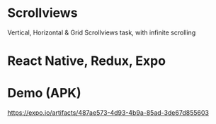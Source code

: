 # Scrollviews
Vertical, Horizontal &amp; Grid Scrollviews task, with infinite scrolling

# React Native, Redux, Expo

# Demo (APK)
https://expo.io/artifacts/487ae573-4d93-4b9a-85ad-3de67d855603
